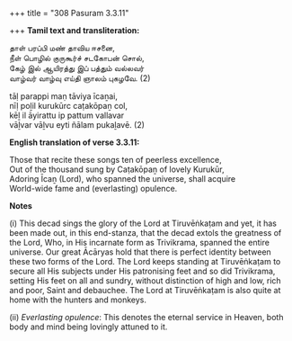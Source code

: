 +++
title = "308 Pasuram 3.3.11"

+++
**Tamil text and transliteration:**

தாள் பரப்பி மண் தாவிய ஈசனை,  
நீள் பொழில் குருகூர்ச் சடகோபன் சொல்,  
கேழ் இல் ஆயிரத்து இப் பத்தும் வல்லவர்  
வாழ்வர் வாழ்வு எய்தி ஞாலம் புகழவே. (2)

tāḷ parappi maṇ tāviya īcaṉai,  
nīḷ poḻil kurukūrc caṭakōpaṉ col,  
kēḻ il āyirattu ip pattum vallavar  
vāḻvar vāḻvu eyti ñālam pukaḻavē. (2)

**English translation of verse 3.3.11:**

Those that recite these songs ten of peerless excellence,  
Out of the thousand sung by Caṭakōpaṉ of lovely Kurukūr,  
Adoring Īcaṉ (Lord), who spanned the universe, shall acquire  
World-wide fame and (everlasting) opulence.

**Notes**

\(i\) This decad sings the glory of the Lord at Tiruvēṅkaṭam and yet, it has been made out, in this end-stanza, that the decad extols the greatness of the Lord, Who, in His incarnate form as Trivikrama, spanned the entire universe. Our great Ācāryas hold that there is perfect identity between these two forms of the Lord. The Lord keeps standing at Tiruvēṅkaṭam to secure all His subjects under His patronising feet and so did Trivikrama, setting His feet on all and sundry, without distinction of high and low, rich and poor, Saint and debauchee. The Lord at Tiruvēṅkaṭam is also quite at home with the hunters and monkeys.

\(ii\) *Everlasting opulence*: This denotes the eternal service in Heaven, both body and mind being lovingly attuned to it.


